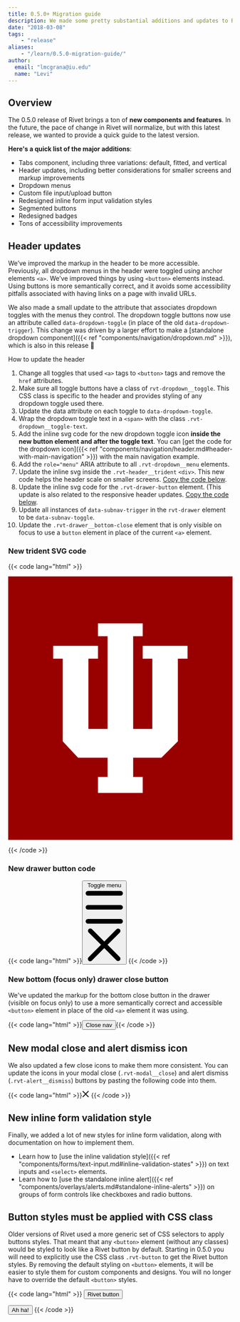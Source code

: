 ```yaml
---
title: 0.5.0+ Migration guide
description: We made some pretty substantial additions and updates to Rivet in the 0.5.0 release. Here's what you need to know.
date: "2018-03-08"
tags:
    - "release"
aliases:
    - "/learn/0.5.0-migration-guide/"
author:
  email: "lmcgrana@iu.edu"
  name: "Levi"
---
```

## Overview
The 0.5.0 release of Rivet brings a ton of **new components and features**. In the future, the pace of change in Rivet will normalize, but with this latest release, we wanted to provide a quick guide to the latest version.

**Here's a quick list of the major additions**:

- Tabs component, including three variations: default, fitted, and vertical
- Header updates, including better considerations for smaller screens and markup improvements
- Dropdown menus
- Custom file input/upload button
- Redesigned inline form input validation styles
- Segmented buttons
- Redesigned badges
- Tons of accessibility improvements


## Header updates
We’ve improved the markup in the header to be more accessible. Previously, all dropdown menus in the header were toggled using anchor elements `<a>`. We’ve improved things by using `<button>` elements instead. Using buttons is more semantically correct, and it avoids some accessibility pitfalls associated with having links on a page with invalid URLs.

We also made a small update to the attribute that associates dropdown toggles with the menus they control. The dropdown toggle buttons now use an attribute called `data-dropdown-toggle` (in place of the old `data-dropdown-trigger`). This change was driven by a larger effort to make a [standalone dropdown component]({{< ref "components/navigation/dropdown.md" >}}), which is also in this release 🎉

How to update the header

1. Change all toggles that used `<a>` tags to `<button>` tags and remove the `href` attributes.
2. Make sure all toggle buttons have a class of `rvt-dropdown__toggle`. This CSS class is specific to the header and provides styling of any dropdown toggle used there.
3. Update the data attribute on each toggle to `data-dropdown-toggle`.
4. Wrap the dropdown toggle text in a `<span>` with the class `.rvt-dropdown__toggle-text`.
5. Add the inline svg code for the new dropdown toggle icon **inside the new button element and after the toggle text**. You can [get the code for the dropdown icon]({{< ref "components/navigation/header.md#header-with-main-navigation" >}}) with the main navigation example.
5. Add the `role="menu"` ARIA attribute to all `.rvt-dropdown__menu` elements.
6. Update the inline svg inside the `.rvt-header__trident` `<div>`. This new code helps the header scale on smaller screens. [Copy the code below](#new-trident-svg-code).
7. Update the inline svg code for the `.rvt-drawer-button` element. (This update is also related to the responsive header updates. [Copy the code below](#new-drawer-button-code).
8. Update all instances of `data-subnav-trigger` in the `rvt-drawer` element to be `data-subnav-toggle`.
9. Update the `.rvt-drawer__bottom-close` element that is only visible on focus to use a `button` element in place of the current `<a>` element.

### New trident SVG code
{{< code lang="html" >}}<div class="rvt-header__trident">
    <svg class="rvt-header__trident-logo" xmlns="http://www.w3.org/2000/svg" viewBox="0 0 41 48" aria-hidden="true" aria-describedby="iu-logo">
        <title id="iu-logo">Indiana University Logo</title>
        <rect width="41" height="48" fill="#900"/>
        <polygon points="24.59 12.64 24.59 14.98 26.34 14.98 26.34 27.78 22.84 27.78 22.84 10.9 24.59 10.9 24.59 8.57 16.41 8.57 16.41 10.9 18.16 10.9 18.16 27.78 14.66 27.78 14.66 14.98 16.41 14.98 16.41 12.64 8.22 12.64 8.22 14.98 9.97 14.98 9.97 30.03 12.77 33.02 18.16 33.02 18.16 36.52 16.41 36.52 16.41 39.43 24.59 39.43 24.59 36.52 22.84 36.52 22.84 33.02 28 33.02 31.01 30.03 31.01 14.98 32.78 14.98 32.78 12.64 24.59 12.64" fill="#fff"/>
    </svg>
</div>
{{< /code >}}

### New drawer button code
{{< code lang="html" >}}<button class="rvt-drawer-button" aria-haspopup="true" aria-expanded="false" data-drawer-toggle="mobile-drawer">
    <span class="sr-only">Toggle menu</span>
    <svg aria-hidden="true" class="rvt-drawer-button-open" xmlns="http://www.w3.org/2000/svg" viewBox="0 0 16 16">
        <g fill="currentColor">
            <path d="M15,3H1A1,1,0,0,1,1,1H15a1,1,0,0,1,0,2Z"/>
            <path d="M15,9H1A1,1,0,0,1,1,7H15a1,1,0,0,1,0,2Z"/>
            <path d="M15,15H1a1,1,0,0,1,0-2H15a1,1,0,0,1,0,2Z"/>
        </g>
    </svg>
    <svg aria-hidden="true" class="rvt-drawer-button-close" xmlns="http://www.w3.org/2000/svg" viewBox="0 0 16 16">
        <path fill="currentColor" d="M9.41,8l5.29-5.29a1,1,0,0,0-1.41-1.41L8,6.59,2.71,1.29A1,1,0,0,0,1.29,2.71L6.59,8,1.29,13.29a1,1,0,1,0,1.41,1.41L8,9.41l5.29,5.29a1,1,0,0,0,1.41-1.41Z"/>
    </svg>
</button>
{{< /code >}}

### New bottom (focus only) drawer close button
We've updated the markup for the bottom close button in the drawer (visible on focus only) to use a more semantically correct and accessible `<button>` element in place of the old `<a>` element it was using.

{{< code lang="html" >}}<button class="rvt-drawer__bottom-close">Close nav</button>{{< /code >}}

## New modal close and alert dismiss icon
We also updated a few close icons to make them more consistent. You can update the icons in your modal close (`.rvt-modal__close`) and alert dismiss (`.rvt-alert__dismiss`) buttons by pasting the following code into them.

{{< code lang="html" >}}<svg aria-hidden="true" xmlns="http://www.w3.org/2000/svg" width="16" height="16" viewBox="0 0 16 16">
    <path fill="currentColor" d="M9.41,8l5.29-5.29a1,1,0,0,0-1.41-1.41L8,6.59,2.71,1.29A1,1,0,0,0,1.29,2.71L6.59,8,1.29,13.29a1,1,0,1,0,1.41,1.41L8,9.41l5.29,5.29a1,1,0,0,0,1.41-1.41Z"/>
</svg>
{{< /code >}}

## New inline form validation style
Finally, we added a lot of new styles for inline form validation, along with documentation on how to implement them.

- Learn how to [use the inline validation style]({{< ref "components/forms/text-input.md#inline-validation-states" >}}) on text inputs and `<select>` elements.
- Learn how to [use the standalone inline alert]({{< ref "components/overlays/alerts.md#standalone-inline-alerts" >}}) on groups of form controls like checkboxes and radio buttons.

## Button styles must be applied with CSS class
Older versions of Rivet used a more generic set of CSS selectors to apply buttons styles. That meant that any `<button>` element (without any classes) would be styled to look like a Rivet button by default. Starting in 0.5.0 you will need to explicitly use the CSS class `.rvt-button` to get the Rivet button styles. By removing the default styling on `<button>` elements, it will be easier to style them for custom components and designs. You will no longer have to override the default `<button>` styles.

{{< code lang="html" >}}<!-- Sorry, this will no longer work! -->
<button>Rivet button</button>

<!-- But, this will get you a Rivet button -->
<button class="rvt-button">Ah ha!</button>
{{< /code >}}